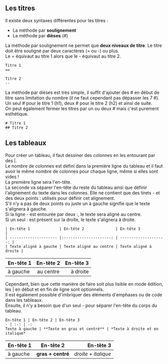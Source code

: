 ## Les titres
Il existe deux syntaxes différentes pour les titres :
* La méthode par **soulignement**
* La méthode par **dièses** (#)

La méthode par soulignement ne permet que **deux niveaux de titre**. Le titre doit être souligné par deux caractères (= ou -) ou plus.     
Le = équivaut au titre 1 alors que le - équivaut au titre 2.


    Titre 1
    ==

    Titre 2
    --


 La méthode par dièses est très simple, il suffit d'ajouter des # en début de titre sans limitation du nombre (il ne faut cependant pas dépasser les 7 #).       
 Un seul # pour le titre 1 (h1), deux # pour le titre 2 (h2) et ainsi de suite.       
 On peut également fermer les titres par un ou deux # mais c'est purement esthétique.


    # Titre 1
    ## Titre 2


## Les tableaux
Pour créer un tableau, il faut dessiner des colonnes en les entourant par des |.        
Le nombre de colonnes est défini dans la première ligne du tableau et il faut avoir le même nombre de colonnes pour chaque ligne, même si elles sont vides !     
La première ligne sera l'en-tête.     
La seconde va séparer l'en-tête du reste du tableau ainsi que définir l'alignement du texte dans les colonnes. Elle ne contient que des tirets - et des deux points : utilisés pour définir cet alignement.     
S'il n'y a pas de deux points ou juste un à gauche signifie que le texte s'alignera à gauche.     
Si la ligne - est entourée par deux :, le texte sera aligné au centre.   
Si un seul : est présent sur la droite, le texte s'alignera à droite.   


    | En-tête 1             | En-tête 2              | En-tête 3             |
    | --------------------- |:---------------------: | --------------------: |
    | Texte aligné à gauche | Texte aligné au centre | Texte aligné à droite |


| En-tête 1             | En-tête 2              | En-tête 3             |
| --------------------- |:---------------------: | --------------------: |
| à gauche              | au centre              | à droite              |


Cependant, bien que cette manière de faire soit plus lisible en mode édition, les | en début et en fin de ligne sont optionnels.   
Il est également possible d'imbriquer des éléments d'emphases ou de code dans les tableaux.   
Ensuite, il n'y a besoin que d'un seul - pour séparer l'en-tête du corps du tableau.    


    En-tête 1 | En-tête 2 | En-tête 3
    - | :-: | -:
    Texte à gauche | **Texte en gras et centré** | *Texte à droite et en italique*


En-tête 1 | En-tête 2 | En-tête 3
-| :-: | -:
à gauche | **gras + centré** | *droite + italique*
